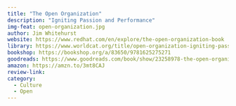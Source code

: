 ```yaml
---
title: "The Open Organization"
description: "Igniting Passion and Performance"
img-feat: open-organization.jpg
author: Jim Whitehurst
website: https://www.redhat.com/en/explore/the-open-organization-book
library: https://www.worldcat.org/title/open-organization-igniting-passion-and-performance/oclc/921852706?loc=
bookshop: https://bookshop.org/a/83650/9781625275271
goodreads: https://www.goodreads.com/book/show/23258978-the-open-organization
amazon: https://amzn.to/3mt8CAJ
review-link: 
category:
  - Culture
  - Open
---
```


